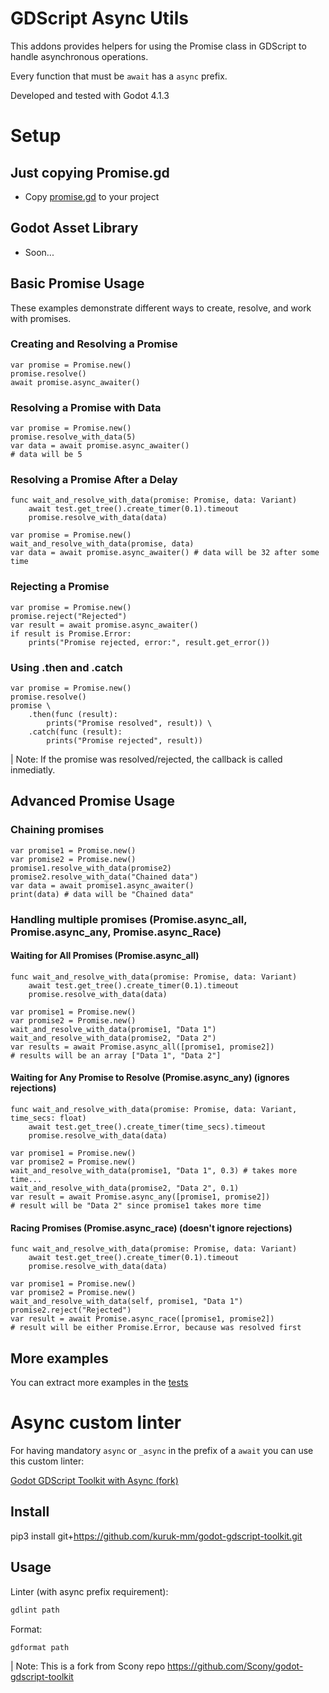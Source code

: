 # GDScript Async Utils

This addons provides helpers for using the Promise class in GDScript to handle asynchronous operations.

Every function that must be `await` has a `async` prefix.

Developed and tested with Godot 4.1.3

# Setup

## Just copying Promise.gd
- Copy [promise.gd](addons/gdscript-async-utils/promise.gd) to your project

## Godot Asset Library
- Soon...

## Basic Promise Usage

These examples demonstrate different ways to create, resolve, and work with promises.

### Creating and Resolving a Promise

```gdscript
var promise = Promise.new()
promise.resolve()
await promise.async_awaiter()
```

### Resolving a Promise with Data

```gdscript
var promise = Promise.new()
promise.resolve_with_data(5)
var data = await promise.async_awaiter()
# data will be 5
```

### Resolving a Promise After a Delay

```gdscript
func wait_and_resolve_with_data(promise: Promise, data: Variant)
    await test.get_tree().create_timer(0.1).timeout
    promise.resolve_with_data(data)

var promise = Promise.new()
wait_and_resolve_with_data(promise, data)
var data = await promise.async_awaiter() # data will be 32 after some time
```

### Rejecting a Promise

```gdscript
var promise = Promise.new()
promise.reject("Rejected")
var result = await promise.async_awaiter()
if result is Promise.Error:
    prints("Promise rejected, error:", result.get_error())
```

### Using .then and .catch

```gdscript
var promise = Promise.new()
promise.resolve()
promise \
    .then(func (result):
        prints("Promise resolved", result)) \
    .catch(func (result):
        prints("Promise rejected", result))
```

| Note: If the promise was resolved/rejected, the callback is called inmediatly.

## Advanced Promise Usage

### Chaining promises

```gdscript
var promise1 = Promise.new()
var promise2 = Promise.new()
promise1.resolve_with_data(promise2)
promise2.resolve_with_data("Chained data")
var data = await promise1.async_awaiter()
print(data) # data will be "Chained data"
```

### Handling multiple promises (Promise.async_all, Promise.async_any, Promise.async_Race)

#### Waiting for All Promises (Promise.async_all)
```gdscript
func wait_and_resolve_with_data(promise: Promise, data: Variant)
    await test.get_tree().create_timer(0.1).timeout
    promise.resolve_with_data(data)

var promise1 = Promise.new()
var promise2 = Promise.new()
wait_and_resolve_with_data(promise1, "Data 1")
wait_and_resolve_with_data(promise2, "Data 2")
var results = await Promise.async_all([promise1, promise2])
# results will be an array ["Data 1", "Data 2"]
```

#### Waiting for Any Promise to Resolve (Promise.async_any) (ignores rejections)

```gdscript
func wait_and_resolve_with_data(promise: Promise, data: Variant, time_secs: float)
    await test.get_tree().create_timer(time_secs).timeout
    promise.resolve_with_data(data)

var promise1 = Promise.new()
var promise2 = Promise.new()
wait_and_resolve_with_data(promise1, "Data 1", 0.3) # takes more time...
wait_and_resolve_with_data(promise2, "Data 2", 0.1)
var result = await Promise.async_any([promise1, promise2])
# result will be "Data 2" since promise1 takes more time
```

#### Racing Promises (Promise.async_race) (doesn't ignore rejections)

```gdscript
func wait_and_resolve_with_data(promise: Promise, data: Variant)
    await test.get_tree().create_timer(0.1).timeout
    promise.resolve_with_data(data)

var promise1 = Promise.new()
var promise2 = Promise.new()
wait_and_resolve_with_data(self, promise1, "Data 1")
promise2.reject("Rejected")
var result = await Promise.async_race([promise1, promise2])
# result will be either Promise.Error, because was resolved first
```

## More examples

You can extract more examples in the [tests](test/test_promise.gd)

# Async custom linter

For having mandatory `async` or `_async` in the prefix of a `await` you can use this custom linter:

[Godot GDScript Toolkit with Async (fork)](https://github.com/kuruk-mm/godot-gdscript-toolkit)

## Install

pip3 install git+https://github.com/kuruk-mm/godot-gdscript-toolkit.git

## Usage

Linter (with async prefix requirement):
```bash
gdlint path
```

Format:
```bash
gdformat path
```

| Note: This is a fork from Scony repo https://github.com/Scony/godot-gdscript-toolkit